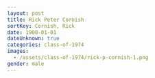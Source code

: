 ```yaml
---
layout: post
title: Rick Peter Cornish
sortKey: Cornish, Rick
date: 1900-01-01
dateUnknown: true
categories: class-of-1974
images:
  - /assets/class-of-1974/rick-p-cornish-1.png
gender: male
---
```

